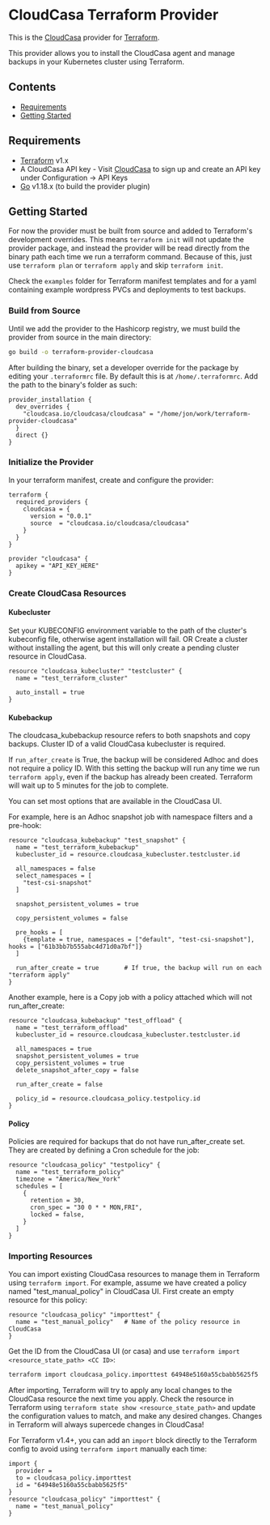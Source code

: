 # CloudCasa Terraform Provider

This is the [CloudCasa](https://cloudcasa.io) provider for [Terraform](https://www.terraform.io/).

This provider allows you to install the CloudCasa agent and manage backups in your Kubernetes cluster using Terraform.

## Contents

* [Requirements](#requirements)
* [Getting Started](#getting-started)

## Requirements

-	[Terraform](https://www.terraform.io/downloads.html) v1.x
-   A CloudCasa API key - Visit [CloudCasa](https://home.cloudcasa.io) to sign up and create an API key under Configuration -> API Keys
-   [Go](https://golang.org/doc/install) v1.18.x (to build the provider plugin)

## Getting Started

For now the provider must be built from source and added to Terraform's development overrides. This means `terraform init` will not update the provider package, and instead the provider will be read directly from the binary path each time we run a terraform command. Because of this, just use `terraform plan` or `terraform apply` and skip `terraform init`.

Check the `examples` folder for Terraform manifest templates and for a yaml containing example wordpress PVCs and deployments to test backups.

### Build from Source

Until we add the provider to the Hashicorp registry, we must build the provider from source in the main directory:
```bash
go build -o terraform-provider-cloudcasa
```

After building the binary, set a developer override for the package by editing your `.terraformrc` file. By default this is at `/home/.terraformrc`. Add the path to the binary's folder as such:

```hcl
provider_installation {
  dev_overrides {
    "cloudcasa.io/cloudcasa/cloudcasa" = "/home/jon/work/terraform-provider-cloudcasa"
  }
  direct {}
}
```

### Initialize the Provider

In your terraform manifest, create and configure the provider:

```hcl
terraform {
  required_providers {
    cloudcasa = {
      version = "0.0.1"
      source  = "cloudcasa.io/cloudcasa/cloudcasa"
    }
  }
}

provider "cloudcasa" {
  apikey = "API_KEY_HERE"
}
```

### Create CloudCasa Resources

#### Kubecluster

Set your KUBECONFIG environment variable to the path of the cluster's kubeconfig file, otherwise agent installation will fail. OR Create a cluster without installing the agent, but this will only create a pending cluster resource in CloudCasa.

```hcl
resource "cloudcasa_kubecluster" "testcluster" {
  name = "test_terraform_cluster"

  auto_install = true
}
```

#### Kubebackup

The cloudcasa_kubebackup resource refers to both snapshots and copy backups. Cluster ID of a valid CloudCasa kubecluster is required.

If `run_after_create` is True, the backup will be considered Adhoc and does not require a policy ID. With this setting the backup will run any time we run `terraform apply`, even if the backup has already been created. Terraform will wait up to 5 minutes for the job to complete.

You can set most options that are available in the CloudCasa UI. 

For example, here is an Adhoc snapshot job with namespace filters and a pre-hook:

```hcl
resource "cloudcasa_kubebackup" "test_snapshot" {
  name = "test_terraform_kubebackup"
  kubecluster_id = resource.cloudcasa_kubecluster.testcluster.id

  all_namespaces = false
  select_namespaces = [
    "test-csi-snapshot"
  ]

  snapshot_persistent_volumes = true

  copy_persistent_volumes = false

  pre_hooks = [
    {template = true, namespaces = ["default", "test-csi-snapshot"], hooks = ["61b3bb7b555abc4d71d0a7bf"]}
  ]

  run_after_create = true       # If true, the backup will run on each "terraform apply"
}
```

Another example, here is a Copy job with a policy attached which will not run_after_create:

```hcl
resource "cloudcasa_kubebackup" "test_offload" {
  name = "test_terraform_offload"
  kubecluster_id = resource.cloudcasa_kubecluster.testcluster.id

  all_namespaces = true
  snapshot_persistent_volumes = true
  copy_persistent_volumes = true
  delete_snapshot_after_copy = false

  run_after_create = false

  policy_id = resource.cloudcasa_policy.testpolicy.id  
}
```

#### Policy

Policies are required for backups that do not have run_after_create set. They are created by defining a Cron schedule for the job:

```hcl
resource "cloudcasa_policy" "testpolicy" {
  name = "test_terraform_policy"
  timezone = "America/New_York"
  schedules = [
    {
      retention = 30,
      cron_spec = "30 0 * * MON,FRI",
      locked = false,
    }
  ]
}
```

### Importing Resources

You can import existing CloudCasa resources to manage them in Terraform using `terraform import`. For example, assume we have created a policy named "test_manual_policy" in CloudCasa UI. First create an empty resource for this policy:

```hcl
resource "cloudcasa_policy" "importtest" {
  name = "test_manual_policy"   # Name of the policy resource in CloudCasa
}
```

Get the ID from the CloudCasa UI (or casa) and use `terraform import <resource_state_path> <CC ID>`:

```bash
terraform import cloudcasa_policy.importtest 64948e5160a55cbabb5625f5
```

After importing, Terraform will try to apply any local changes to the CloudCasa resource the next time you apply. Check the resource in Terraform using `terraform state show <resource_state_path>` and update the configuration values to match, and make any desired changes. Changes in Terraform will always supercede changes in CloudCasa!

For Terraform v1.4+, you can add an `import` block directly to the Terraform config to avoid using `terraform import` manually each time:

```hcl
import {
  provider =
  to = cloudcasa_policy.importtest
  id = "64948e5160a55cbabb5625f5"
}
resource "cloudcasa_policy" "importtest" {
  name = "test_manual_policy"
}
```
